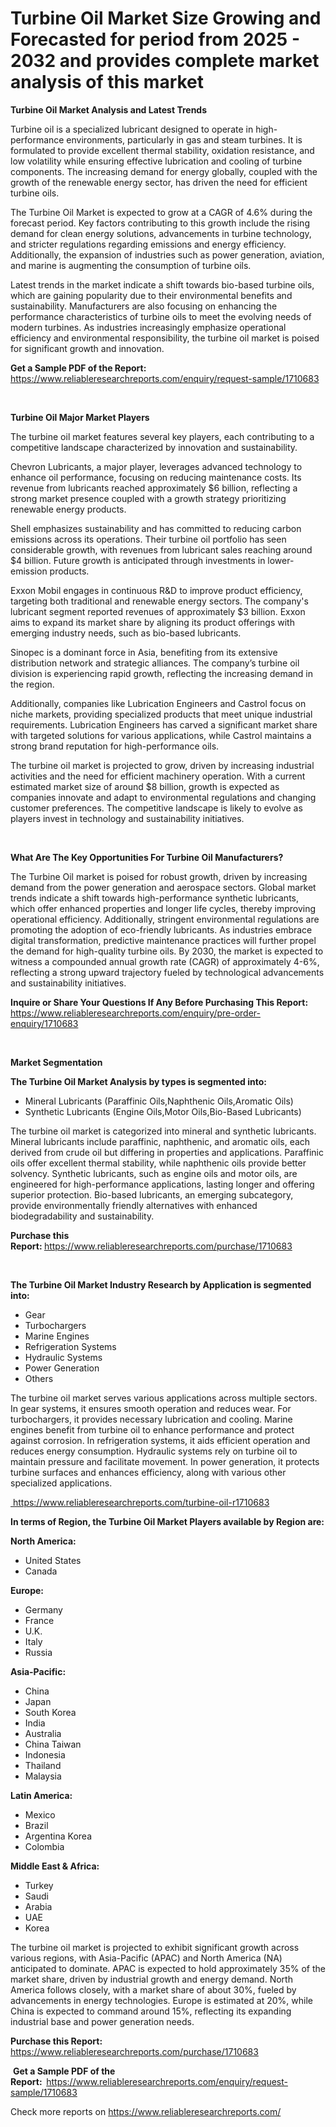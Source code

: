 <p><h1>Turbine Oil Market Size Growing and Forecasted for period from 2025 - 2032 and provides complete market analysis of this market</h1></p><p><strong>Turbine Oil Market Analysis and Latest Trends</strong></p>
<p><p>Turbine oil is a specialized lubricant designed to operate in high-performance environments, particularly in gas and steam turbines. It is formulated to provide excellent thermal stability, oxidation resistance, and low volatility while ensuring effective lubrication and cooling of turbine components. The increasing demand for energy globally, coupled with the growth of the renewable energy sector, has driven the need for efficient turbine oils.</p><p>The Turbine Oil Market is expected to grow at a CAGR of 4.6% during the forecast period. Key factors contributing to this growth include the rising demand for clean energy solutions, advancements in turbine technology, and stricter regulations regarding emissions and energy efficiency. Additionally, the expansion of industries such as power generation, aviation, and marine is augmenting the consumption of turbine oils.</p><p>Latest trends in the market indicate a shift towards bio-based turbine oils, which are gaining popularity due to their environmental benefits and sustainability. Manufacturers are also focusing on enhancing the performance characteristics of turbine oils to meet the evolving needs of modern turbines. As industries increasingly emphasize operational efficiency and environmental responsibility, the turbine oil market is poised for significant growth and innovation.</p></p>
<p><strong>Get a Sample PDF of the Report:&nbsp;</strong> <a href="https://www.reliableresearchreports.com/enquiry/request-sample/1710683?utm_campaign=3108&utm_medium=2&utm_source=Github&utm_content=ia&utm_term=04042025&utm_id=turbine-oil">https://www.reliableresearchreports.com/enquiry/request-sample/1710683</a></p>
<p>&nbsp;</p>
<p><strong>Turbine Oil Major Market Players</strong></p>
<p><p>The turbine oil market features several key players, each contributing to a competitive landscape characterized by innovation and sustainability. </p><p>Chevron Lubricants, a major player, leverages advanced technology to enhance oil performance, focusing on reducing maintenance costs. Its revenue from lubricants reached approximately $6 billion, reflecting a strong market presence coupled with a growth strategy prioritizing renewable energy products.</p><p>Shell emphasizes sustainability and has committed to reducing carbon emissions across its operations. Their turbine oil portfolio has seen considerable growth, with revenues from lubricant sales reaching around $4 billion. Future growth is anticipated through investments in lower-emission products.</p><p>Exxon Mobil engages in continuous R&D to improve product efficiency, targeting both traditional and renewable energy sectors. The company's lubricant segment reported revenues of approximately $3 billion. Exxon aims to expand its market share by aligning its product offerings with emerging industry needs, such as bio-based lubricants.</p><p>Sinopec is a dominant force in Asia, benefiting from its extensive distribution network and strategic alliances. The company’s turbine oil division is experiencing rapid growth, reflecting the increasing demand in the region.</p><p>Additionally, companies like Lubrication Engineers and Castrol focus on niche markets, providing specialized products that meet unique industrial requirements. Lubrication Engineers has carved a significant market share with targeted solutions for various applications, while Castrol maintains a strong brand reputation for high-performance oils.</p><p>The turbine oil market is projected to grow, driven by increasing industrial activities and the need for efficient machinery operation. With a current estimated market size of around $8 billion, growth is expected as companies innovate and adapt to environmental regulations and changing customer preferences. The competitive landscape is likely to evolve as players invest in technology and sustainability initiatives.</p></p>
<p>&nbsp;</p>
<p><strong>What Are The Key Opportunities For Turbine Oil Manufacturers?</strong></p>
<p><p>The Turbine Oil market is poised for robust growth, driven by increasing demand from the power generation and aerospace sectors. Global market trends indicate a shift towards high-performance synthetic lubricants, which offer enhanced properties and longer life cycles, thereby improving operational efficiency. Additionally, stringent environmental regulations are promoting the adoption of eco-friendly lubricants. As industries embrace digital transformation, predictive maintenance practices will further propel the demand for high-quality turbine oils. By 2030, the market is expected to witness a compounded annual growth rate (CAGR) of approximately 4-6%, reflecting a strong upward trajectory fueled by technological advancements and sustainability initiatives.</p></p>
<p><strong>Inquire or Share Your Questions If Any Before Purchasing This Report:</strong> <a href="https://www.reliableresearchreports.com/enquiry/pre-order-enquiry/1710683?utm_campaign=3108&utm_medium=2&utm_source=Github&utm_content=ia&utm_term=04042025&utm_id=turbine-oil">https://www.reliableresearchreports.com/enquiry/pre-order-enquiry/1710683</a></p>
<p>&nbsp;</p>
<p><strong>Market Segmentation</strong></p>
<p><strong>The Turbine Oil Market Analysis by types is segmented into:</strong></p>
<p><ul><li>Mineral Lubricants (Paraffinic Oils,Naphthenic Oils,Aromatic Oils)</li><li>Synthetic Lubricants (Engine Oils,Motor Oils,Bio-Based Lubricants)</li></ul></p>
<p><p>The turbine oil market is categorized into mineral and synthetic lubricants. Mineral lubricants include paraffinic, naphthenic, and aromatic oils, each derived from crude oil but differing in properties and applications. Paraffinic oils offer excellent thermal stability, while naphthenic oils provide better solvency. Synthetic lubricants, such as engine oils and motor oils, are engineered for high-performance applications, lasting longer and offering superior protection. Bio-based lubricants, an emerging subcategory, provide environmentally friendly alternatives with enhanced biodegradability and sustainability.</p></p>
<p><strong>Purchase this Report:&nbsp;</strong><a href="https://www.reliableresearchreports.com/purchase/1710683?utm_campaign=3108&utm_medium=2&utm_source=Github&utm_content=ia&utm_term=04042025&utm_id=turbine-oil">https://www.reliableresearchreports.com/purchase/1710683</a></p>
<p>&nbsp;</p>
<p><strong>The Turbine Oil Market Industry Research by Application is segmented into:</strong></p>
<p><ul><li>Gear</li><li>Turbochargers</li><li>Marine Engines</li><li>Refrigeration Systems</li><li>Hydraulic Systems</li><li>Power Generation</li><li>Others</li></ul></p>
<p><p>The turbine oil market serves various applications across multiple sectors. In gear systems, it ensures smooth operation and reduces wear. For turbochargers, it provides necessary lubrication and cooling. Marine engines benefit from turbine oil to enhance performance and protect against corrosion. In refrigeration systems, it aids efficient operation and reduces energy consumption. Hydraulic systems rely on turbine oil to maintain pressure and facilitate movement. In power generation, it protects turbine surfaces and enhances efficiency, along with various other specialized applications.</p></p>
<p><a href="https://www.reliableresearchreports.com/turbine-oil-r1710683?utm_campaign=3108&utm_medium=2&utm_source=Github&utm_content=ia&utm_term=04042025&utm_id=turbine-oil">&nbsp;https://www.reliableresearchreports.com/turbine-oil-r1710683</a></p>
<p><strong>In terms of Region, the Turbine Oil Market Players available by Region are:</strong></p>
<p>
    <p> <strong> North America: </strong>
        <ul>
            <li>United States</li>
            <li>Canada</li>
        </ul>
        </p> 
    <p> <strong> Europe: </strong>
        <ul>
            <li>Germany</li>
            <li>France</li>
            <li>U.K.</li>
            <li>Italy</li>
            <li>Russia</li>
        </ul>
        </p> 
    <p> <strong> Asia-Pacific: </strong>
        <ul>
            <li>China</li>
            <li>Japan</li>
            <li>South Korea</li>
            <li>India</li>
            <li>Australia</li>
            <li>China Taiwan</li>
            <li>Indonesia</li>
            <li>Thailand</li>
            <li>Malaysia</li>
        </ul>
        </p> 
    <p> <strong> Latin America: </strong>
        <ul>
            <li>Mexico</li>
            <li>Brazil</li>
            <li>Argentina Korea</li>
            <li>Colombia</li>
        </ul>
        </p> 
    <p> <strong> Middle East & Africa: </strong>
        <ul>
            <li>Turkey</li>
            <li>Saudi</li>
            <li>Arabia</li>
            <li>UAE</li>
            <li>Korea</li>
        </ul>
    </p>
    </p>
<p><p>The turbine oil market is projected to exhibit significant growth across various regions, with Asia-Pacific (APAC) and North America (NA) anticipated to dominate. APAC is expected to hold approximately 35% of the market share, driven by industrial growth and energy demand. North America follows closely, with a market share of about 30%, fueled by advancements in energy technologies. Europe is estimated at 20%, while China is expected to command around 15%, reflecting its expanding industrial base and power generation needs.</p></p>
<p><strong>Purchase this Report: </strong><a href="https://www.reliableresearchreports.com/purchase/1710683?utm_campaign=3108&utm_medium=2&utm_source=Github&utm_content=ia&utm_term=04042025&utm_id=turbine-oil">https://www.reliableresearchreports.com/purchase/1710683</a></p>
<p>&nbsp;<strong>Get a Sample PDF of the Report:&nbsp;&nbsp;</strong><a href="https://www.reliableresearchreports.com/enquiry/request-sample/1710683?utm_campaign=3108&utm_medium=2&utm_source=Github&utm_content=ia&utm_term=04042025&utm_id=turbine-oil">https://www.reliableresearchreports.com/enquiry/request-sample/1710683</a></p>
<p><strong></strong></p>
<p>Check more reports on <a href="https://www.reliableresearchreports.com/?utm_campaign=3108&utm_medium=2&utm_source=Github&utm_content=ia&utm_term=04042025&utm_id=turbine-oil">https://www.reliableresearchreports.com/</a></p>
